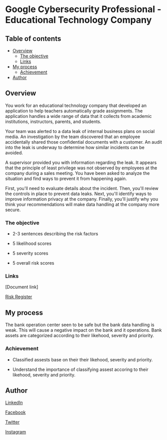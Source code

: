 # Google Cybersecurity Professional -Educational Technology Company

## Table of contents

- [Overview](#overview)
  - [The objective](#the-objective)
  - [Links](#links)
- [My process](#my-process)
  - [Achievement](#achievement)
- [Author](#author)

## Overview

You work for an educational technology company that developed an application to help teachers automatically grade assignments. The application handles a wide range of data that it collects from academic institutions, instructors, parents, and students.

Your team was alerted to a data leak of internal business plans on social media. An investigation by the team discovered that an employee accidentally shared those confidential documents with a customer. An audit into the leak is underway to determine how similar incidents can be avoided.

A supervisor provided you with information regarding the leak. It appears that the principle of least privilege was not observed by employees at the company during a sales meeting. You have been asked to analyze the situation and find ways to prevent it from happening again.

First, you'll need to evaluate details about the incident. Then, you'll review the controls in place to prevent data leaks. Next, you'll identify ways to improve information privacy at the company. Finally, you'll justify why you think your recommendations will make data handling at the company more secure.

### The objective

- 2-3 sentences describing the risk factors

- 5 likelihood scores

- 5 severity scores

- 5 overall risk scores

### Links

[Document link]

[Risk Register](https://docs.google.com/document/d/17s3diCDBkui4cqlrx0GnBypdzLHCx4W-GJuVdpSKd0A/edit?usp=drive_link&resourcekey=0-NchTWZfUkloYoYl1PDlgQQ)

## My process

The bank operation center seen to be safe but the bank data handling is weak. This will cause a negative impact on the bank and it operations. Bank assets are categorized according to their likehood, severity and priority.

### Achievement

- Classified assests base on their their likehood, severity and priority.

- Understand the importance of classifying assest accoring to their likehood, severity and priority.

## Author

[LinkedIn](www.linkedin.com/in/olagoke-holo)

[Facebook](https://web.facebook.com/olagoke.holo.3/)

[Twitter](https://twitter.com/olarragoken)

[Instagram](https://www.instagram.com/holoolagoke/)
